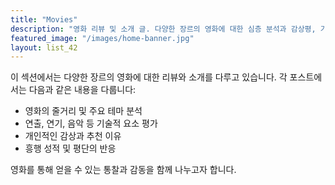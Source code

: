```yaml
---
title: "Movies"
description: "영화 리뷰 및 소개 글. 다양한 장르의 영화에 대한 심층 분석과 감상평, 기술적 요소 평가, 흥행 성적 및 평단 반응 등을 포함한 포괄적인 콘텐츠를 제공한다."
featured_image: "/images/home-banner.jpg"
layout: list_42
---
```


이 섹션에서는 다양한 장르의 영화에 대한 리뷰와 소개를 다루고 있습니다. 각 포스트에서는 다음과 같은 내용을 다룹니다:

- 영화의 줄거리 및 주요 테마 분석
- 연출, 연기, 음악 등 기술적 요소 평가
- 개인적인 감상과 추천 이유
- 흥행 성적 및 평단의 반응

영화를 통해 얻을 수 있는 통찰과 감동을 함께 나누고자 합니다.